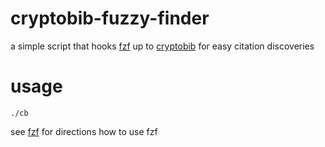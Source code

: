 # cryptobib-fuzzy-finder
a simple script that hooks [fzf](https://github.com/junegunn/fzf) up to [cryptobib](https://cryptobib.di.ens.fr/) for easy citation discoveries

# usage
`./cb`

see [fzf](https://github.com/junegunn/fzf) for directions how to use fzf
